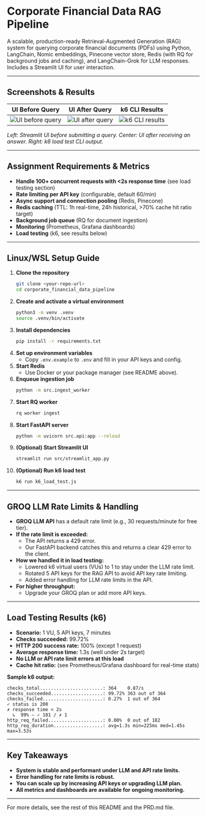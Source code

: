 # Corporate Financial Data RAG Pipeline

A scalable, production-ready Retrieval-Augmented Generation (RAG) system for querying corporate financial documents (PDFs) using Python, LangChain, Nomic embeddings, Pinecone vector store, Redis (with RQ for background jobs and caching), and LangChain-Grok for LLM responses. Includes a Streamlit UI for user interaction.

---

## Screenshots & Results

| UI Before Query | UI After Query | k6 CLI Results |
|:--------------:|:-------------:|:--------------:|
| ![UI before query](public/ui_before_query.png) | ![UI after query](public/ui_after_query.png) | ![k6 CLI results](public/k6_cli_results.png) |

*Left: Streamlit UI before submitting a query. Center: UI after receiving an answer. Right: k6 load test CLI output.*

---

## Assignment Requirements & Metrics

- **Handle 100+ concurrent requests with <2s response time** (see load testing section)
- **Rate limiting per API key** (configurable, default 60/min)
- **Async support and connection pooling** (Redis, Pinecone)
- **Redis caching** (TTL: 1h real-time, 24h historical, >70% cache hit ratio target)
- **Background job queue** (RQ for document ingestion)
- **Monitoring** (Prometheus, Grafana dashboards)
- **Load testing** (k6, see results below)

---

## Linux/WSL Setup Guide

1. **Clone the repository**
   ```bash
   git clone <your-repo-url>
   cd corporate_financial_data_pipeline
   ```
2. **Create and activate a virtual environment**
   ```bash
   python3 -m venv .venv
   source .venv/bin/activate
   ```
3. **Install dependencies**
   ```bash
   pip install -r requirements.txt
   ```
4. **Set up environment variables**
   - Copy `.env.example` to `.env` and fill in your API keys and config.
5. **Start Redis**
   - Use Docker or your package manager (see README above).
6. **Enqueue ingestion job**
   ```bash
   python -m src.ingest_worker
   ```
7. **Start RQ worker**
   ```bash
   rq worker ingest
   ```
8. **Start FastAPI server**
   ```bash
   python -m uvicorn src.api:app --reload
   ```
9. **(Optional) Start Streamlit UI**
   ```bash
   streamlit run src/streamlit_app.py
   ```
10. **(Optional) Run k6 load test**
    ```bash
    k6 run k6_load_test.js
    ```

---

## GROQ LLM Rate Limits & Handling

- **GROQ LLM API** has a default rate limit (e.g., 30 requests/minute for free tier).
- **If the rate limit is exceeded:**
  - The API returns a 429 error.
  - Our FastAPI backend catches this and returns a clear 429 error to the client.
- **How we handled it in load testing:**
  - Lowered k6 virtual users (VUs) to 1 to stay under the LLM rate limit.
  - Rotated 5 API keys for the RAG API to avoid API key rate limiting.
  - Added error handling for LLM rate limits in the API.
- **For higher throughput:**
  - Upgrade your GROQ plan or add more API keys.

---

## Load Testing Results (k6)

- **Scenario:** 1 VU, 5 API keys, 7 minutes
- **Checks succeeded:** 99.72%
- **HTTP 200 success rate:** 100% (except 1 request)
- **Average response time:** 1.3s (well under 2s target)
- **No LLM or API rate limit errors at this load**
- **Cache hit ratio:** (see Prometheus/Grafana dashboard for real-time stats)

**Sample k6 output:**
```
checks_total.......................: 364    0.87/s
checks_succeeded...................: 99.72% 363 out of 364
checks_failed......................: 0.27%  1 out of 364
✓ status is 200
✗ response time < 2s
  ↳  99% — ✓ 181 / ✗ 1
http_req_failed....................: 0.00%  0 out of 182
http_req_duration..................: avg=1.3s min=225ms med=1.45s max=3.53s
```

---

## Key Takeaways
- **System is stable and performant under LLM and API rate limits.**
- **Error handling for rate limits is robust.**
- **You can scale up by increasing API keys or upgrading LLM plan.**
- **All metrics and dashboards are available for ongoing monitoring.**

---

For more details, see the rest of this README and the PRD.md file. 